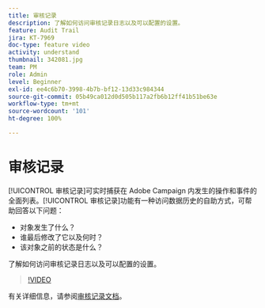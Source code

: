 ```yaml
---
title: 审核记录
description: 了解如何访问审核记录日志以及可以配置的设置。
feature: Audit Trail
jira: KT-7969
doc-type: feature video
activity: understand
thumbnail: 342081.jpg
team: PM
role: Admin
level: Beginner
exl-id: ee4c6b70-3998-4b7b-bf12-13d33c984344
source-git-commit: 05b49ca012d0d505b117a2fb6b12ff41b51be63e
workflow-type: tm+mt
source-wordcount: '101'
ht-degree: 100%

---
```


# 审核记录

[!UICONTROL 审核记录]可实时捕获在 Adobe Campaign 内发生的操作和事件的全面列表。[!UICONTROL 审核记录]功能有一种访问数据历史的自助方式，可帮助回答以下问题：

* 对象发生了什么？
* 谁最后修改了它以及何时？
* 该对象之前的状态是什么？

了解如何访问审核记录日志以及可以配置的设置。

>[!VIDEO](https://video.tv.adobe.com/v/342081?quality=12&learn=on)

有关详细信息，请参阅[审核记录文档](https://experienceleague.adobe.com/docs/campaign-classic/using/monitoring-campaign-classic/production-procedures/audit-trail.html?lang=zh-Hans)。
